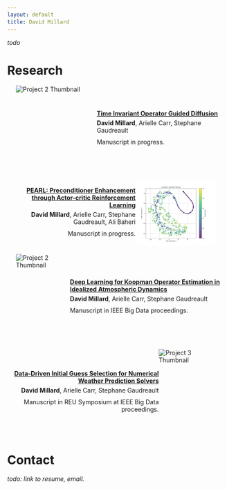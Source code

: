 ```yaml
---
layout: default
title: David Millard
---
```


*todo*

# Research

<div style="display: flex; align-items: center; margin-bottom: 20px;">
  <img src="unet_01_pred_operator_base_conds.gif" alt="Project 2 Thumbnail" style="margin-left: 20px; width: 200px; height: 200px;">
  <div style="text-align: left; display: flex; flex-direction: column; justify-content: center;">
    <a href="https://github.com/yourusername/project2"><strong>Time Invariant Operator Guided Diffusion</strong></a>
    <p style="margin: 5px 0;"><b>David Millard</b>, Arielle Carr, Stephane Gaudreault</p>
    <p style="margin: 5px 0;">Manuscript in progress.</p>
  </div>
</div>

<div style="display: flex; align-items: center; margin-bottom: 20px; flex-direction: row-reverse;">
  <img src="cond.png" alt="Project 3 Thumbnail" style="margin-right: 20px; width: 200px; height: 150px;">
  <div style="text-align: right; display: flex; flex-direction: column; justify-content: center;">
    <a href="https://github.com/yourusername/project1"><strong>PEARL: Preconditioner Enhancement through Actor-critic Reinforcement Learning</strong></a>
    <p style="margin: 5px 0;"><b>David Millard</b>, Arielle Carr, Stephane Gaudreault, Ali Baheri</p>
    <p style="margin: 5px 0;">Manuscript in progress.</p>
  </div>
</div>

<div style="display: flex; align-items: center; margin-bottom: 20px;">
  <img src="cats.png" alt="Project 2 Thumbnail" style="margin-left: 20px; width: 200px; height: 200px;">
  <div style="text-align: left; display: flex; flex-direction: column; justify-content: center;">
    <a href="https://github.com/yourusername/project2"><strong>Deep Learning for Koopman Operator Estimation in Idealized Atmospheric Dynamics</strong></a>
    <p style="margin: 5px 0;"><b>David Millard</b>, Arielle Carr, Stephane Gaudreault</p>
    <p style="margin: 5px 0;">Manuscript in IEEE Big Data proceedings.</p>
  </div>
</div>

<div style="display: flex; align-items: center; margin-bottom: 20px; flex-direction: row-reverse;">
  <img src="unet_01_ground_operator.gif" alt="Project 3 Thumbnail" style="margin-right: 20px; width: 200px; height: 200px;">
  <div style="text-align: right; display: flex; flex-direction: column; justify-content: center;">
    <a href="https://github.com/yourusername/project3"><strong>Data-Driven Initial Guess Selection for Numerical Weather Prediction Solvers</strong></a>
    <p style="margin: 5px 0;"><b>David Millard</b>, Arielle Carr, Stephane Gaudreault</p>
    <p style="margin: 5px 0;">Manuscript in REU Symposium at IEEE Big Data proceedings.</p>
  </div>
</div>

# Contact
*todo: link to resume, email.*
